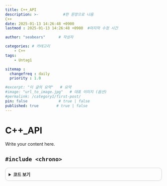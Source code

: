 ```yaml
---
title: C++_API
description: >-           #한 문장으로 나옴
C++
date: 2025-01-13 14:26:48 +0900
lastmod : 2025-01-13 14:26:48 +0900  #마지막 수정 시간

author: "seabears"      # 작성자

categories: # 카테고리
    - C++
tags: 
    - Untag1

sitemap :
  changefreq : daily
  priority : 1.0

#excerpt: "이 글의 요약"   # 요약
#image: "url_to_image.jpg"   # 대표 이미지 (옵션)
#permalink: /category1/first-post/
pin: false              # true | false
published: true        # true | false
---
```



# C++_API
Write your content here.

## `#include <chrono>`


<details style="border: 1px solid #ccc; border-radius: 10px; padding: 10px;">
    <summary style="font-weight: bold; cursor: pointer;">코드 보기</summary>
    <div markdown="1" style="margin-top: 10px;">

```cpp
#include <iostream>
#include <thread>
#include <chrono>

using namespace std;

int main() {
	std::chrono::hours			h(12);	// 4byte
	std::chrono::minutes		m(34);	// 4byte
	std::chrono::seconds		s1(56);	// 8byte
	std::chrono::milliseconds	s2(11);	// 8byte
	std::chrono::nanoseconds	s3(22);	// 8byte

	std::cout << h.count() << " h" << std::endl;
	std::cout << m.count() << " m" << std::endl;
	std::cout << s1.count() << " sec" << std::endl;
	std::cout << s2.count() << " ms" << std::endl;
	std::cout << s3.count() << " ns" << std::endl;

	cout << sizeof(h) << endl;
	cout << sizeof(m) << endl;
	cout << sizeof(s1) << endl;
	cout << sizeof(s2) << endl;
	cout << sizeof(s3) << endl;

	return 0;
}
```
</div>
</details>



<br>

